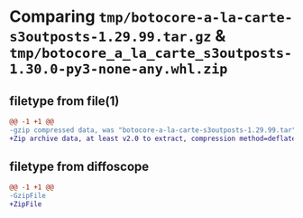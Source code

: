 # Comparing `tmp/botocore-a-la-carte-s3outposts-1.29.99.tar.gz` & `tmp/botocore_a_la_carte_s3outposts-1.30.0-py3-none-any.whl.zip`

## filetype from file(1)

```diff
@@ -1 +1 @@
-gzip compressed data, was "botocore-a-la-carte-s3outposts-1.29.99.tar", last modified: Sat Mar 25 01:23:10 2023, max compression
+Zip archive data, at least v2.0 to extract, compression method=deflate
```

## filetype from diffoscope

```diff
@@ -1 +1 @@
-GzipFile
+ZipFile
```

